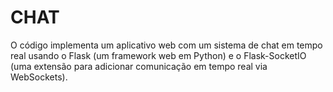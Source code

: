 # CHAT
O código implementa um aplicativo web com um sistema de chat em tempo real usando o Flask (um framework web em Python) e o Flask-SocketIO (uma extensão para adicionar comunicação em tempo real via WebSockets).
